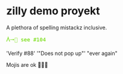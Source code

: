 # zilly demo proyekt

A plethora of spelling mistackz inclusive.

<pre>
<font color="#8AE234"><b>ᐲ🠒🍉 see #104</b></font>
</pre>

'Verify #88'
'"Does not pop up"'
"ever again"

Mojis are ok 🍈🍐🍇